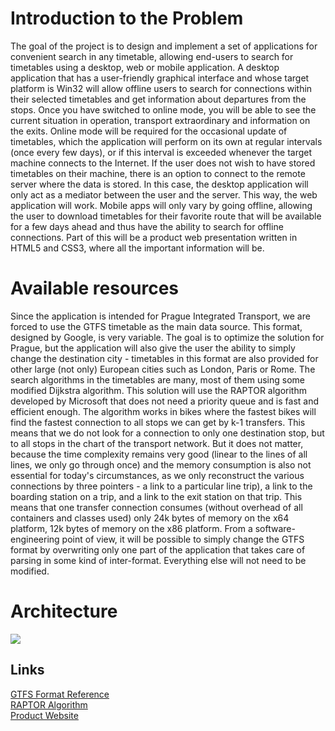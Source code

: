 <h1>Introduction to the Problem</h1>
The goal of the project is to design and implement a set of applications for convenient search in any timetable, allowing end-users to search for timetables using a desktop, web or mobile application. A desktop application that has a user-friendly graphical interface and whose target platform is Win32 will allow offline users to search for connections within their selected timetables and get information about departures from the stops. Once you have switched to online mode, you will be able to see the current situation in operation, transport extraordinary and information on the exits. Online mode will be required for the occasional update of timetables, which the application will perform on its own at regular intervals (once every few days), or if this interval is exceeded whenever the target machine connects to the Internet. If the user does not wish to have stored timetables on their machine, there is an option to connect to the remote server where the data is stored. In this case, the desktop application will only act as a mediator between the user and the server. This way, the web application will work. Mobile apps will only vary by going offline, allowing the user to download timetables for their favorite route that will be available for a few days ahead and thus have the ability to search for offline connections. Part of this will be a product web presentation written in HTML5 and CSS3, where all the important information will be.

<h1>Available resources</h1>
Since the application is intended for Prague Integrated Transport, we are forced to use the GTFS timetable as the main data source. This format, designed by Google, is very variable. The goal is to optimize the solution for Prague, but the application will also give the user the ability to simply change the destination city - timetables in this format are also provided for other large (not only) European cities such as London, Paris or Rome. The search algorithms in the timetables are many, most of them using some modified Dijkstra algorithm. This solution will use the RAPTOR algorithm developed by Microsoft that does not need a priority queue and is fast and efficient enough. The algorithm works in bikes where the fastest bikes will find the fastest connection to all stops we can get by k-1 transfers. This means that we do not look for a connection to only one destination stop, but to all stops in the chart of the transport network. But it does not matter, because the time complexity remains very good (linear to the lines of all lines, we only go through once) and the memory consumption is also not essential for today's circumstances, as we only reconstruct the various connections by three pointers - a link to a particular line trip), a link to the boarding station on a trip, and a link to the exit station on that trip. This means that one transfer connection consumes (without overhead of all containers and classes used) only 24k bytes of memory on the x64 platform, 12k bytes of memory on the x86 platform. From a software-engineering point of view, it will be possible to simply change the GTFS format by overwriting only one part of the application that takes care of parsing in some kind of inter-format. Everything else will not need to be modified.

<h1>Architecture</h1>
<img src="https://www.ms.mff.cuni.cz/~riedell/architecture.png">

<h2>Links</h2>
<a href="https://developers.google.com/transit/gtfs/reference/">GTFS Format Reference</a><br>
<a href="https://www.microsoft.com/en-us/research/wp-content/uploads/2012/01/raptor_alenex.pdf">RAPTOR Algorithm</a><br>
<a href="http://timetables2019.cz">Product Website</a>
